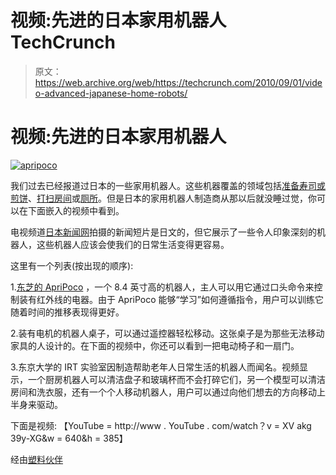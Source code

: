 # 视频:先进的日本家用机器人 TechCrunch

> 原文：<https://web.archive.org/web/https://techcrunch.com/2010/09/01/video-advanced-japanese-home-robots/>

# 视频:先进的日本家用机器人

[![](img/699edfbfc79a848fc4d1ffe6122434b7.png "apripoco")](https://web.archive.org/web/20221206222226/http://www.crunchgear.com/2010/09/01/video-advanced-japanese-home-robots/apripoco/)

我们过去已经报道过日本的一些家用机器人。这些机器覆盖的领域包括[准备寿司或煎饼](/web/20221206222226/https://techcrunch.com/2010/09/01/2009/06/10/now-robots-can-prepare-your-sushi-and-pancakes/)、[打扫房间](/web/20221206222226/https://techcrunch.com/2010/09/01/2009/08/24/meet-digoro-the-android-that-will-one-day-clean-your-house-for-you/)或[厕所](/web/20221206222226/https://techcrunch.com/2010/09/01/2007/11/21/ladybug-bots-clean-japanese-toilets-induce-stage-fright)。但是日本的家用机器人制造商从那以后就没睡过觉，你可以在下面嵌入的视频中看到。

电视频道[日本新闻网](https://web.archive.org/web/20221206222226/http://www.news24.jp/ "NNN")拍摄的新闻短片是日文的，但它展示了一些令人印象深刻的机器人，这些机器人应该会使我们的日常生活变得更容易。

这里有一个列表(按出现的顺序):

1.[东芝的 ApriPoco](https://web.archive.org/web/20221206222226/http://www.crunchgear.com/2008/04/01/toshibas-apripoco-helper-robot-looks-innocent-for-a-reason/) ，一个 8.4 英寸高的机器人，主人可以用它通过口头命令来控制装有红外线的电器。由于 ApriPoco 能够“学习”如何遵循指令，用户可以训练它随着时间的推移表现得更好。

2.装有电机的机器人桌子，可以通过遥控器轻松移动。这张桌子是为那些无法移动家具的人设计的。在下面的视频中，你还可以看到一把电动椅子和一扇门。

3.东京大学的 IRT 实验室因制造帮助老年人日常生活的机器人而闻名。视频显示，一个厨房机器人可以清洁盘子和玻璃杯而不会打碎它们，另一个模型可以清洁房间和洗衣服，还有一个个人移动机器人，用户可以通过向他们想去的方向移动上半身来驱动。

下面是视频:
【YouTube = http://www . YouTube . com/watch？v = XV akg 39y-XG&w = 640&h = 385】

经由[塑料伙伴](https://web.archive.org/web/20221206222226/http://www.plasticpals.com/?p=24347)